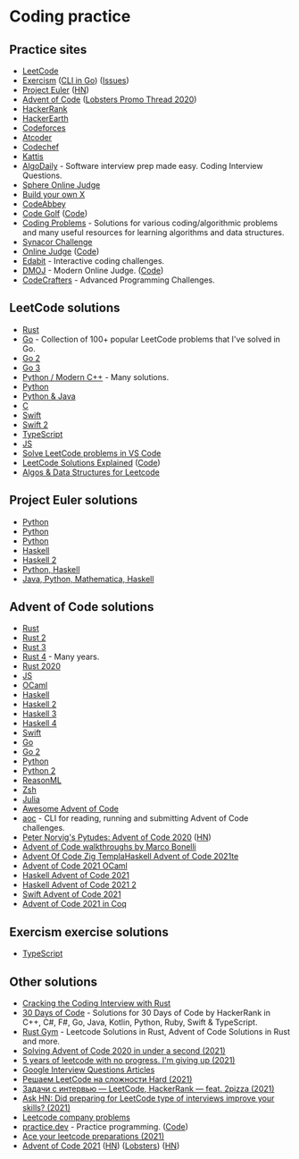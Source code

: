# Coding practice

## Practice sites

- [LeetCode](https://leetcode.com)
- [Exercism](https://exercism.io/) ([CLI in Go](https://github.com/exercism/cli)) ([Issues](https://github.com/exercism/exercism))
- [Project Euler](https://projecteuler.net/archives) ([HN](https://news.ycombinator.com/item?id=29211532))
- [Advent of Code](https://adventofcode.com/) ([Lobsters Promo Thread 2020](https://lobste.rs/s/3uxtgb/advent_code_2020_promotion_thread))
- [HackerRank](https://www.hackerrank.com/)
- [HackerEarth](https://www.hackerearth.com/)
- [Codeforces](http://codeforces.com/)
- [Atcoder](https://atcoder.jp/)
- [Codechef](https://www.codechef.com/)
- [Kattis](https://open.kattis.com/)
- [AlgoDaily](https://algodaily.com/) - Software interview prep made easy. Coding Interview Questions.
- [Sphere Online Judge](http://www.spoj.com/)
- [Build your own X](https://github.com/danistefanovic/build-your-own-x)
- [CodeAbbey](https://www.codeabbey.com/)
- [Code Golf](https://code-golf.io/) ([Code](https://github.com/code-golf/code-golf))
- [Coding Problems](https://github.com/MTrajK/coding-problems) - Solutions for various coding/algorithmic problems and many useful resources for learning algorithms and data structures.
- [Synacor Challenge](https://challenge.synacor.com/)
- [Online Judge](https://onlinejudge.org/) ([Code](https://github.com/TheOnlineJudge/ojudge))
- [Edabit](https://edabit.com/) - Interactive coding challenges.
- [DMOJ](https://dmoj.ca/) - Modern Online Judge. ([Code](https://github.com/DMOJ/online-judge))
- [CodeCrafters](httpsm://codecrafters.io/) - Advanced Programming Challenges.

## LeetCode solutions

- [Rust](https://github.com/pymongo/leetcode-rust)
- [Go](https://github.com/austingebauer/go-leetcode) - Collection of 100+ popular LeetCode problems that I've solved in Go.
- [Go 2](https://github.com/halfrost/LeetCode-Go)
- [Go 3](https://github.com/openset/leetcode)
- [Python / Modern C++](https://github.com/kamyu104/LeetCode-Solutions) - Many solutions.
- [Python](https://github.com/davidnsun/leetcode-py)
- [Python & Java](https://github.com/qiyuangong/leetcode)
- [C](https://github.com/begeekmyfriend/leetCode)
- [Swift](https://github.com/soapyigu/LeetCode-Swift)
- [Swift 2](https://github.com/rudrankriyam/LeetCode-in-Swift)
- [TypeScript](https://github.com/enricopolanski/leetcode)
- [JS](https://github.com/suguru03/leetcode)
- [Solve LeetCode problems in VS Code](https://github.com/LeetCode-OpenSource/vscode-leetcode)
- [LeetCode Solutions Explained](https://beizhedenglong.github.io/leetcode-solutions/docs/two-sum) ([Code](https://github.com/beizhedenglong/leetcode-site-generator))
- [Algos & Data Structures for Leetcode](https://github.com/the2pizza/to-the-moon)

## Project Euler solutions

- [Python](https://github.com/datamine/project-euler)
- [Python](https://github.com/davidnsun/project-euler-py)
- [Python](https://johnloeber.com/docs/projecteuler.html)
- [Haskell](https://github.com/yfeldblum/haskell-euler)
- [Haskell 2](https://github.com/DrearyLisper/project-euler)
- [Python, Haskell](https://github.com/zacharydenton/euler)
- [Java, Python, Mathematica, Haskell](https://github.com/nayuki/Project-Euler-solutions)

## Advent of Code solutions

- [Rust](https://github.com/kitten/advent-of-code-2019)
- [Rust 2](https://github.com/m-rutter/advent-of-code)
- [Rust 3](https://github.com/mitsuhiko/aoc19)
- [Rust 4](https://github.com/mkeeter/advent-of-code) - Many years.
- [Rust 2020](https://github.com/timvisee/advent-of-code-2020)
- [JS](https://github.com/vtambourine/adventofcode)
- [OCaml](https://github.com/narimiran/AdventOfCode2019)
- [Haskell](https://github.com/merijn/AdventOfCode2019)
- [Haskell 2](https://github.com/dustin/aoc2019)
- [Haskell 3](https://github.com/ChrisPenner/advent-of-code-haskell)
- [Haskell 4](https://github.com/mstksg/advent-of-code-2021)
- [Swift](https://github.com/evilmint/AdventOfCode)
- [Go](https://github.com/neutralinsomniac/advent2019)
- [Go 2](https://github.com/vtambourine/leetcode-go)
- [Python](https://github.com/benediktwerner/AdventOfCode)
- [Python 2](https://github.com/andreypopp/aoc2019)
- [ReasonML](https://github.com/believer/advent-of-code)
- [Zsh](https://github.com/romkatv/advent-of-code-2019/blob/master/README.md)
- [Julia](https://github.com/tsoding/aoc-2020)
- [Awesome Advent of Code](https://github.com/Bogdanp/awesome-advent-of-code)
- [aoc](https://github.com/jakzo/aoc) - CLI for reading, running and submitting Advent of Code challenges.
- [Peter Norvig's Pytudes: Advent of Code 2020](https://lobste.rs/s/aryngm/peter_norvig_s_pytudes_advent_code_2020) ([HN](https://news.ycombinator.com/item?id=25654955))
- [Advent of Code walkthroughs by Marco Bonelli](https://github.com/mebeim/aoc)
- [Advent Of Code Zig TemplaHaskell Advent of Code 2021te](https://github.com/SpexGuy/Zig-AoC-Template)
- [Advent of Code 2021 OCaml](https://github.com/p1xelHer0/advent-of-code-2021-ocaml)
- [Haskell Advent of Code 2021](https://github.com/siraben/haoc-2021)
- [Haskell Advent of Code 2021 2](https://github.com/DrearyLisper/aoc-2021)
- [Swift Advent of Code 2021](https://github.com/eliperkins/aoc-2021)
- [Advent of Code 2021 in Coq](https://github.com/Lysxia/advent-of-coq-2021)

## Exercism exercise solutions

- [TypeScript](https://github.com/exercism/typescript)

## Other solutions

- [Cracking the Coding Interview with Rust](https://github.com/brndnmtthws/cracking-the-coding-interview-rust)
- [30 Days of Code](https://github.com/xeoneux/30-Days-of-Code) - Solutions for 30 Days of Code by HackerRank in C++, C#, F#, Go, Java, Kotlin, Python, Ruby, Swift & TypeScript.
- [Rust Gym](https://github.com/warycat/rustgym) - Leetcode Solutions in Rust, Advent of Code Solutions in Rust and more.
- [Solving Advent of Code 2020 in under a second (2021)](https://timvisee.com/blog/solving-aoc-2020-in-under-a-second/)
- [5 years of leetcode with no progress. I'm giving up (2021)](https://news.ycombinator.com/item?id=26468248)
- [Google Interview Questions Articles](https://alexgolec.dev/tag/google-interview-questions/)
- [Решаем LeetCode на сложности Hard (2021)](https://www.youtube.com/watch?v=LtPDRjEXMBI)
- [Задачи с интервью — LeetCode, HackerRank — feat. 2pizza (2021)](https://www.youtube.com/watch?v=gHk-GP0S4dM)
- [Ask HN: Did preparing for LeetCode type of interviews improve your skills? (2021)](https://news.ycombinator.com/item?id=27312265)
- [Leetcode company problems](https://github.com/xizhengszhang/Leetcode_company_frequency)
- [practice.dev](https://practice.dev/) - Practice programming. ([Code](https://github.com/practice-dev/practice-dev))
- [Ace your leetcode preparations (2021)](https://sadh.life/post/leetcode-prep/)
- [Advent of Code 2021](https://adventofcode.com/2021) ([HN](https://news.ycombinator.com/item?id=29292818)) ([Lobsters](https://lobste.rs/s/qx2azv/advent_code_2021)) ([HN](https://news.ycombinator.com/item?id=29403522))
